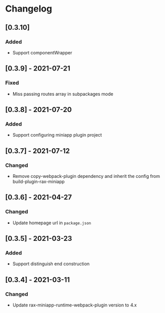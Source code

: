 # Changelog

## [0.3.10]

### Added

- Support componentWrapper

## [0.3.9] - 2021-07-21

### Fixed

- Miss passing routes array in subpackages mode

## [0.3.8] - 2021-07-20

### Added

- Support configuring miniapp plugin project

## [0.3.7] - 2021-07-12

### Changed

- Remove copy-webpack-plugin dependency and inherit the config from build-plugin-rax-miniapp

## [0.3.6] - 2021-04-27

### Changed

- Update homepage url in `package.json`

## [0.3.5] - 2021-03-23

### Added

- Support distinguish end construction
## [0.3.4] - 2021-03-11

### Changed

- Update rax-miniapp-runtime-webpack-plugin version to 4.x

